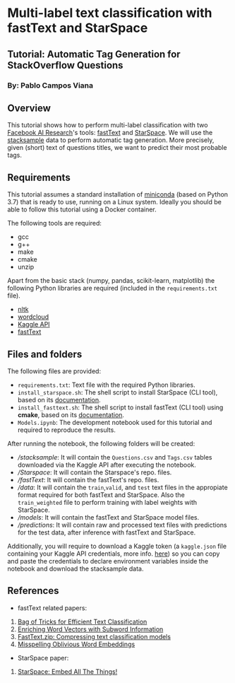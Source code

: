 # Multi-label text classification with fastText and StarSpace

## Tutorial: Automatic Tag Generation for StackOverflow Questions

### By: Pablo Campos Viana

## Overview
This tutorial shows how to perform multi-label classification with two [Facebook AI Research](https://ai.facebook.com/)'s tools: [fastText](https://fasttext.cc/) and [StarSpace](https://research.fb.com/downloads/starspace/). We will use the [stacksample](https://www.kaggle.com/stackoverflow/stacksample) data to perform automatic tag generation. More precisely, given (short) text of questions titles, we want to predict their most probable tags. 

## Requirements

This tutorial assumes a standard installation of [miniconda](https://docs.conda.io/en/latest/miniconda.html) (based on Python 3.7) that is ready to use, running on a Linux system. Ideally you should be able to follow this tutorial using a Docker container.

The following tools are required:

- gcc
- g++
- make
- cmake
- unzip

Apart from the basic stack (numpy, pandas, scikit-learn, matplotlib) the following Python libraries are required (included in the `requirements.txt` file).
 
- [nltk](https://pypi.org/project/nltk/)
- [wordcloud](https://pypi.org/project/wordcloud/)
-  [Kaggle API](https://pypi.org/project/kaggle/)
- [fastText](https://pypi.org/project/fasttext/)

## Files and folders

The following files are provided:

- ``requirements.txt``: Text file with the required Python libraries.
- ``install_starspace.sh``: The shell script to install StarSpace (CLI tool), based on its [documentation]([https://github.com/facebookresearch/StarSpace](https://github.com/facebookresearch/StarSpace)).
- ``install_fasttext.sh``: The shell script to install fastText (CLI tool) using **cmake**, based on its [documentation]([https://github.com/facebookresearch/fastText#building-fasttext-using-cmake](https://github.com/facebookresearch/fastText#building-fasttext-using-cmake)).
- ``Models.ipynb``: The development notebook used for this tutorial and required to reproduce the results.

After running the notebook, the following folders will be created:
- */stacksample*: It will contain the  ``Questions.csv`` and ``Tags.csv`` tables downloaded via the Kaggle API after executing the notebook.
- */Starspace*: It will contain the Starspace's repo. files.
- */fastText*: It will contain the fastText's repo. files.
- */data*: It will contain the ``train``,``valid``, and ``test`` text files in the appropiate format required for both fastText and StarSpace. Also the ``train_weighted`` file to perform training with label weights with StarSpace. 
- */models*: It will contain the fastText and StarSpace model files.
- */predictions*: It will contain raw and processed text files with predictions for the test data, after inference with fastText and StarSpace.

Additionally, you will require to download a Kaggle token (a `kaggle.json` file containing your Kaggle API credentials, more info. [here](https://github.com/Kaggle/kaggle-api)) so you can copy and paste the credentials to declare environment variables inside the notebook and download the stacksample data.

## References

- fastText related papers:

1. [Bag of Tricks for Efficient Text Classification](https://arxiv.org/abs/1607.01759)
2. [Enriching Word Vectors with Subword Information](https://arxiv.org/abs/1607.04606)
3. [FastText.zip: Compressing text classification models](https://arxiv.org/abs/1612.03651)
4. [Misspelling Oblivious Word Embeddings](https://arxiv.org/abs/1905.09755)

- StarSpace paper:
1. [StarSpace: Embed All The Things!](https://arxiv.org/abs/1709.03856)
